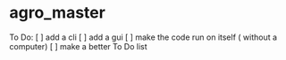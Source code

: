 # agro_master

To Do:
 [ ] add a cli
 [ ] add a gui
 [ ] make the code run on itself ( without a computer)
 [ ] make a better To Do list 